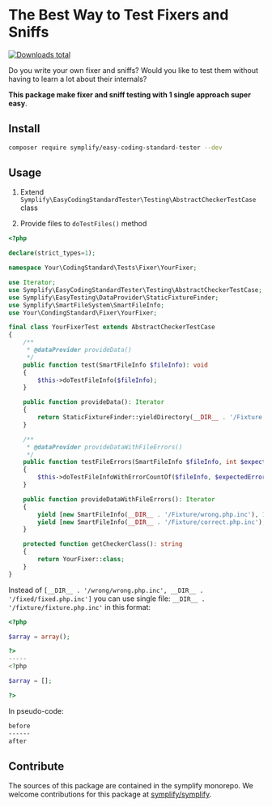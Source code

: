# The Best Way to Test Fixers and Sniffs

[![Downloads total](https://img.shields.io/packagist/dt/symplify/easy-coding-standard-tester.svg?style=flat-square)](https://packagist.org/packages/symplify/easy-coding-standard-tester/stats)

Do you write your own fixer and sniffs? Would you like to test them without having to learn a lot about their internals?

**This package make fixer and sniff testing with 1 single approach super easy**.

## Install

```bash
composer require symplify/easy-coding-standard-tester --dev
```

## Usage

1. Extend `Symplify\EasyCodingStandardTester\Testing\AbstractCheckerTestCase` class

2. Provide files to `doTestFiles()` method

```php
<?php

declare(strict_types=1);

namespace Your\CodingStandard\Tests\Fixer\YourFixer;

use Iterator;
use Symplify\EasyCodingStandardTester\Testing\AbstractCheckerTestCase;
use Symplify\EasyTesting\DataProvider\StaticFixtureFinder;
use Symplify\SmartFileSystem\SmartFileInfo;
use Your\CondingStandard\Fixer\YourFixer;

final class YourFixerTest extends AbstractCheckerTestCase
{
    /**
     * @dataProvider provideData()
     */
    public function test(SmartFileInfo $fileInfo): void
    {
        $this->doTestFileInfo($fileInfo);
    }

    public function provideData(): Iterator
    {
        return StaticFixtureFinder::yieldDirectory(__DIR__ . '/Fixture');
    }

    /**
     * @dataProvider provideDataWithFileErrors()
     */
    public function testFileErrors(SmartFileInfo $fileInfo, int $expectedErrorCount): void
    {
        $this->doTestFileInfoWithErrorCountOf($fileInfo, $expectedErrorCount);
    }

    public function provideDataWithFileErrors(): Iterator
    {
        yield [new SmartFileInfo(__DIR__ . '/Fixture/wrong.php.inc'), 1];
        yield [new SmartFileInfo(__DIR__ . '/Fixture/correct.php.inc'), 0];
    }

    protected function getCheckerClass(): string
    {
        return YourFixer::class;
    }
}
```

Instead of `[__DIR__ . '/wrong/wrong.php.inc', __DIR__ . '/fixed/fixed.php.inc']` you can use single file: `__DIR__ . '/fixture/fixture.php.inc'` in this format:

```php
<?php

$array = array();

?>
-----
<?php

$array = [];

?>
```

In pseudo-code:

```bash
before
------
after
```

## Contribute

The sources of this package are contained in the symplify monorepo. We welcome contributions for this package at [symplify/symplify](https://github.com/symplify/symplify).
